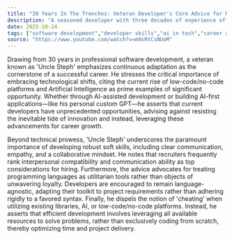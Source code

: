 ```yaml
---
title: "30 Years In The Trenches: Veteran Developer's Core Advice for Modern Coders"
description: "A seasoned developer with three decades of experience offers critical insights for navigating the ever-evolving software landscape. Learn why adapting to new tech, mastering soft skills, and viewing languages as mere tools are paramount for success."
date: 2025-10-24
tags: ["software development","developer skills","ai in tech","career advice","programming languages"]
source: "https://www.youtube.com/watch?v=m9sRtCsNUoM"
---
```

Drawing from 30 years in professional software development, a veteran known as 'Uncle Steph' emphasizes continuous adaptation as the cornerstone of a successful career. He stresses the critical importance of embracing technological shifts, citing the current rise of low-code/no-code platforms and Artificial Intelligence as prime examples of significant opportunity. Whether through AI-assisted development or building AI-first applications—like his personal custom GPT—he asserts that current developers have unprecedented opportunities, advising against resisting the inevitable tide of innovation and instead, leveraging these advancements for career growth.

Beyond technical prowess, 'Uncle Steph' underscores the paramount importance of developing robust soft skills, including clear communication, empathy, and a collaborative mindset. He notes that recruiters frequently rank interpersonal compatibility and communication ability as top considerations for hiring. Furthermore, the advice advocates for treating programming languages as utilitarian tools rather than objects of unwavering loyalty. Developers are encouraged to remain language-agnostic, adapting their toolkit to project requirements rather than adhering rigidly to a favored syntax. Finally, he dispels the notion of 'cheating' when utilizing existing libraries, AI, or low-code/no-code platforms. Instead, he asserts that efficient development involves leveraging all available resources to solve problems, rather than exclusively coding from scratch, thereby optimizing time and project delivery.